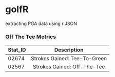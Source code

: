 # golfR
extracting PGA data using r JSON

### Off The Tee Metrics

| Stat_ID       | Description   |
| ------------- |:-------------:|
| 02674         | Strokes Gained: Tee-To-Green | 
| 02567         | Strokes Gained: Off-The-Tee  | 

